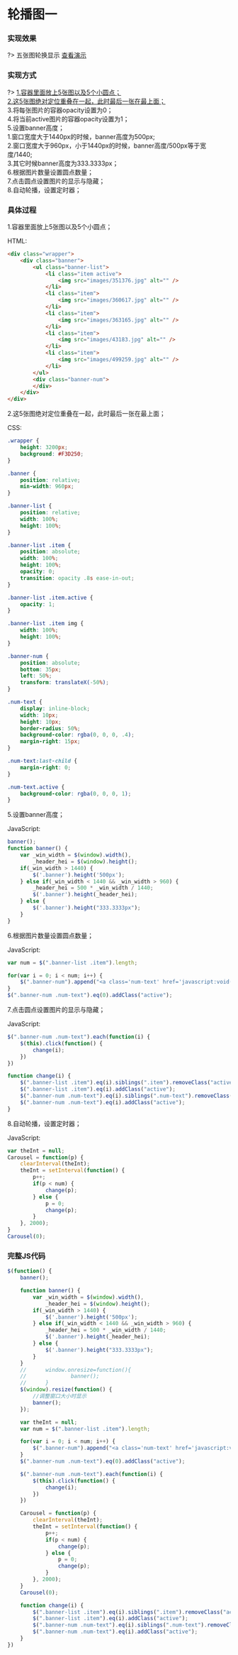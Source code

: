 # 轮播图一 
### 实现效果 ###

?> 五张图轮换显示 
<a class="btn btn-success" href="https://vanessamf.github.io/demos/carousel/index.html" role="button" target="_blank">
查看演示
</a>

### 实现方式 ###

?> <a href="#/documents/demo/carousel?id=item_1"><span class="inline-toc" >1.</span>容器里面放上5张图以及5个小圆点；</a>
    <br/>
    <a href="#/documents/demo/carousel?id=item_2"><span class="inline-toc">2.</span>这5张图绝对定位重叠在一起，此时最后一张在最上面；</a>
    <br/>
    <span class="inline-toc">3.</span>将每张图片的容器opacity设置为0；
    <br/>
    <span class="inline-toc">4.</span>将当前active图片的容器opacity设置为1；
    <br/>
    <span class="inline-toc">5.</span>设置banner高度；
    <br/>
    1.窗口宽度大于1440px的时候，banner高度为500px;
     <br/>
    2.窗口宽度大于960px，小于1440px的时候，banner高度/500px等于宽度/1440;
     <br/>
    3.其它时候banner高度为333.3333px；
     <br/>
     <span class="inline-toc">6.</span>根据图片数量设置圆点数量；
    <br/>
    <span class="inline-toc">7.</span>点击圆点设置图片的显示与隐藏；
    <br/>
     <span class="inline-toc">8.</span>自动轮播，设置定时器；
    <br/>

### 具体过程 ###

<span id="item_1" class="inline-toc">1.</span>容器里面放上5张图以及5个小圆点；

HTML:
```html
<div class="wrapper">
    <div class="banner">
        <ul class="banner-list">
            <li class="item active">
                <img src="images/351376.jpg" alt="" />
            </li>
            <li class="item">
                <img src="images/360617.jpg" alt="" />
            </li>
            <li class="item">
                <img src="images/363165.jpg" alt="" />
            </li>
            <li class="item">
                <img src="images/43183.jpg" alt="" />
            </li>
            <li class="item">
                <img src="images/499259.jpg" alt="" />
            </li>
        </ul>
        <div class="banner-num">
        </div>
    </div>
</div>
```

<span id="item_2" class="inline-toc">2.</span>这5张图绝对定位重叠在一起，此时最后一张在最上面；

CSS:
```css
.wrapper {
    height: 3200px;
    background: #F3D250;
}

.banner {
    position: relative;
    min-width: 960px;
}

.banner-list {
    position: relative;
    width: 100%;
    height: 100%;
}

.banner-list .item {
    position: absolute;
    width: 100%;
    height: 100%;
    opacity: 0;
    transition: opacity .8s ease-in-out;
}

.banner-list .item.active {
    opacity: 1;
}

.banner-list .item img {
    width: 100%;
    height: 100%;
}

.banner-num {
    position: absolute;
    bottom: 35px;
    left: 50%;
    transform: translateX(-50%);
}

.num-text {
    display: inline-block;
    width: 10px;
    height: 10px;
    border-radius: 50%;
    background-color: rgba(0, 0, 0, .4);
    margin-right: 15px;
}

.num-text:last-child {
    margin-right: 0;
}

.num-text.active {
    background-color: rgba(0, 0, 0, 1);
}
```

<span class="inline-toc">5.</span>设置banner高度；

JavaScript:
```javascript
banner();
function banner() {
    var _win_width = $(window).width(),
        _header_hei = $(window).height();
    if(_win_width > 1440) {
        $('.banner').height('500px');
    } else if(_win_width < 1440 && _win_width > 960) {
        _header_hei = 500 * _win_width / 1440;
        $('.banner').height(_header_hei);
    } else {
        $('.banner').height("333.3333px");
    }
}
```

<span class="inline-toc">6.</span>根据图片数量设置圆点数量；

JavaScript:
```javascript
var num = $(".banner-list .item").length;

for(var i = 0; i < num; i++) {
    $(".banner-num").append("<a class='num-text' href='javascript:void(0);'>" + "</a>");
}
$(".banner-num .num-text").eq(0).addClass("active");    
```

<span class="inline-toc">7.</span>点击圆点设置图片的显示与隐藏；

JavaScript:
```javascript
$(".banner-num .num-text").each(function(i) {
    $(this).click(function() {
        change(i);
    })
})

function change(i) {
    $(".banner-list .item").eq(i).siblings(".item").removeClass("active");
    $(".banner-list .item").eq(i).addClass("active");
    $(".banner-num .num-text").eq(i).siblings(".num-text").removeClass("active");
    $(".banner-num .num-text").eq(i).addClass("active");
}
```

<span class="inline-toc">8.</span>自动轮播，设置定时器；

JavaScript:
```javascript
var theInt = null;
Carousel = function(p) {
    clearInterval(theInt);
    theInt = setInterval(function() {
        p++;
        if(p < num) {
            change(p);
        } else {
            p = 0;
            change(p);
        }
    }, 2000);
}
Carousel(0);
```

### 完整JS代码 ###
```javascript
$(function() {
    banner();

    function banner() {
        var _win_width = $(window).width(),
            _header_hei = $(window).height();
        if(_win_width > 1440) {
            $('.banner').height('500px');
        } else if(_win_width < 1440 && _win_width > 960) {
            _header_hei = 500 * _win_width / 1440;
            $('.banner').height(_header_hei);
        } else {
            $('.banner').height("333.3333px");
        }
    }
    //      window.onresize=function(){
    //              banner();
    //      }
    $(window).resize(function() {
        //调整窗口大小时显示
        banner();
    });

    var theInt = null;
    var num = $(".banner-list .item").length;

    for(var i = 0; i < num; i++) {
        $(".banner-num").append("<a class='num-text' href='javascript:void(0);'>" + "</a>");
    }
    $(".banner-num .num-text").eq(0).addClass("active");

    $(".banner-num .num-text").each(function(i) {
        $(this).click(function() {
            change(i);
        })
    })

    Carousel = function(p) {
        clearInterval(theInt);
        theInt = setInterval(function() {
            p++;
            if(p < num) {
                change(p);
            } else {
                p = 0;
                change(p);
            }
        }, 2000);
    }
    Carousel(0);

    function change(i) {
        $(".banner-list .item").eq(i).siblings(".item").removeClass("active");
        $(".banner-list .item").eq(i).addClass("active");
        $(".banner-num .num-text").eq(i).siblings(".num-text").removeClass("active");
        $(".banner-num .num-text").eq(i).addClass("active");
    }
})
```